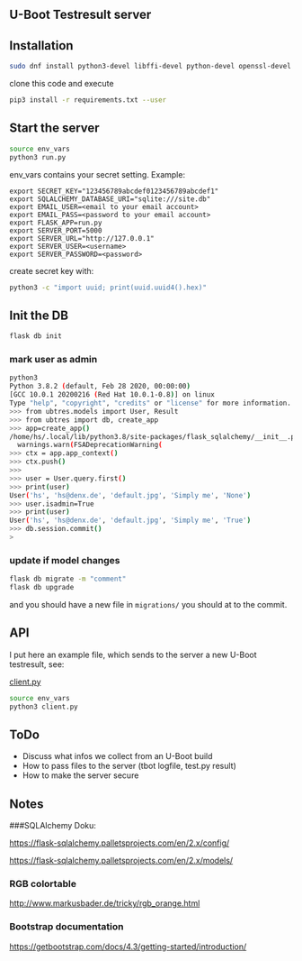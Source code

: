 ## U-Boot Testresult server

## Installation

```bash
sudo dnf install python3-devel libffi-devel python-devel openssl-devel
```

clone this code and execute

```bash
pip3 install -r requirements.txt --user
```

## Start the server

```bash
source env_vars
python3 run.py
```

env_vars contains your secret setting. Example:

```
export SECRET_KEY="123456789abcdef0123456789abcdef1"
export SQLALCHEMY_DATABASE_URI="sqlite:///site.db"
export EMAIL_USER=<email to your email account>
export EMAIL_PASS=<password to your email account>
export FLASK_APP=run.py
export SERVER_PORT=5000
export SERVER_URL="http://127.0.0.1"
export SERVER_USER=<username>
export SERVER_PASSWORD=<password>
```

create secret key with:

```bash
python3 -c "import uuid; print(uuid.uuid4().hex)"
```

## Init the DB

```bash
flask db init
```

### mark user as admin

```bash
python3
Python 3.8.2 (default, Feb 28 2020, 00:00:00) 
[GCC 10.0.1 20200216 (Red Hat 10.0.1-0.8)] on linux
Type "help", "copyright", "credits" or "license" for more information.
>>> from ubtres.models import User, Result
>>> from ubtres import db, create_app
>>> app=create_app()
/home/hs/.local/lib/python3.8/site-packages/flask_sqlalchemy/__init__.py:793: FSADeprecationWarning: SQLALCHEMY_TRACK_MODIFICATIONS adds significant overhead and will be disabled by default in the future.  Set it to True or False to suppress this warning.
  warnings.warn(FSADeprecationWarning(
>>> ctx = app.app_context()
>>> ctx.push()
>>> 
>>> user = User.query.first()
>>> print(user)
User('hs', 'hs@denx.de', 'default.jpg', 'Simply me', 'None')
>>> user.isadmin=True
>>> print(user)
User('hs', 'hs@denx.de', 'default.jpg', 'Simply me', 'True')
>>> db.session.commit()
>
```

### update if model changes

```bash
flask db migrate -m "comment"
flask db upgrade
```

and you should have a new file in ```migrations/```
you should at to the commit.


## API

I put here an example file, which sends to the server
a new U-Boot testresult, see:

[client.py](src/client.py)


```bash
source env_vars
python3 client.py
```

## ToDo

- Discuss what infos we collect from an U-Boot build
- How to pass files to the server (tbot logfile, test.py result)
- How to make the server secure

## Notes

###SQLAlchemy Doku:

https://flask-sqlalchemy.palletsprojects.com/en/2.x/config/

https://flask-sqlalchemy.palletsprojects.com/en/2.x/models/

### RGB colortable

http://www.markusbader.de/tricky/rgb_orange.html

### Bootstrap documentation

https://getbootstrap.com/docs/4.3/getting-started/introduction/
